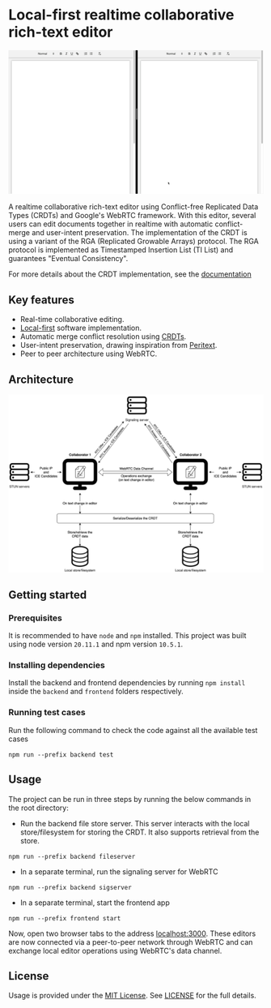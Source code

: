# Local-first realtime collaborative rich-text editor

![text editor demo](https://raw.githubusercontent.com/priyangshupal/documentation-images/main/collaborative-text-editor/collaborative-text-editor-demo.gif)

A realtime collaborative rich-text editor using Conflict-free Replicated Data Types (CRDTs) and Google's WebRTC framework. With this editor, several users can edit documents together in realtime with automatic conflict-merge and user-intent preservation. The implementation of the CRDT is using a variant of the RGA (Replicated Growable Arrays) protocol. The RGA protocol is implemented as Timestamped Insertion List (TI List) and guarantees "Eventual Consistency".

For more details about the CRDT implementation, see the [documentation](./docs/README.md)

## Key features

- Real-time collaborative editing.
- [Local-first](https://martin.kleppmann.com/papers/local-first.pdf) software implementation.
- Automatic merge conflict resolution using [CRDTs](https://en.wikipedia.org/wiki/Conflict-free_replicated_data_type).
- User-intent preservation, drawing inspiration from [Peritext](https://www.inkandswitch.com/peritext/static/cscw-publication.pdf).
- Peer to peer architecture using WebRTC.

## Architecture

![architecture diagram](https://raw.githubusercontent.com/priyangshupal/documentation-images/main/collaborative-text-editor/architecture.svg)

## Getting started

### Prerequisites

It is recommended to have `node` and `npm` installed. This project was built using node version `20.11.1` and npm version `10.5.1`.

### Installing dependencies

Install the backend and frontend dependencies by running `npm install` inside the `backend` and `frontend` folders respectively.

### Running test cases

Run the following command to check the code against all the available test cases

```
npm run --prefix backend test
```

## Usage

The project can be run in three steps by running the below commands in the root directory:

- Run the backend file store server. This server interacts with the local store/filesystem for storing the CRDT. It also supports retrieval from the store.

```
npm run --prefix backend fileserver
```

- In a separate terminal, run the signaling server for WebRTC

```
npm run --prefix backend sigserver
```

- In a separate terminal, start the frontend app

```
npm run --prefix frontend start
```

Now, open two browser tabs to the address [localhost:3000](http://localhost:3000/). These editors are now connected via a peer-to-peer network through WebRTC and can exchange local editor operations using WebRTC's data channel.

## License

Usage is provided under the [MIT License](https://opensource.org/license/mit). See [LICENSE](./LICENSE) for the full details.
